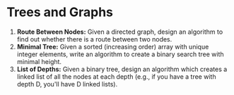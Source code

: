 # Trees and Graphs

1. __Route Between Nodes:__ Given a directed graph, design an algorithm to find out whether there is a route between two nodes.
2. __Minimal Tree:__ Given a sorted (increasing order) array with unique integer elements, write an algorithm to create a binary search tree with minimal height.
3. __List of Depths:__ Given a binary tree, design an algorithm which creates a linked list of all the nodes at each depth (e.g., if you have a tree with depth D, you'll have D linked lists).
